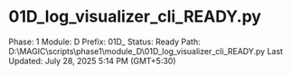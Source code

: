 # 01D_log_visualizer_cli_READY.py

Phase: 1
Module: D
Prefix: 01D_
Status: Ready
Path: D:\MAGIC\scripts\phase1\module_D\01D_log_visualizer_cli_READY.py
Last Updated: July 28, 2025 5:14 PM (GMT+5:30)
